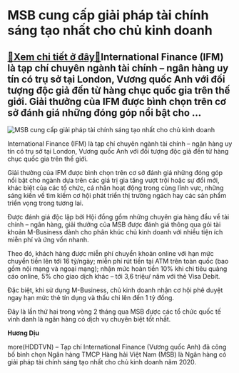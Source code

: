 MSB cung cấp giải pháp tài chính sáng tạo nhất cho chủ kinh doanh
=================================================================

[:gift:Xem chi tiết ở đây:gift:](https://hddtvn.com/msb-cung-cap-giai-phap-tai-chinh-sang-tao-nhat-cho-chu-kinh-doanh/)International Finance (IFM) là tạp chí chuyên ngành tài chính – ngân hàng uy tín có trụ sở tại London, Vương quốc Anh với đối tượng độc giả đến từ hàng chục quốc gia trên thế giới. Giải thưởng của IFM được bình chọn trên cơ sở đánh giá những đóng góp nổi bật cho …
------------------------------------------------------------------------------------------------------------------------------------------------------------------------------------------------------------------------------------------------------------------------





![MSB cung cấp giải pháp tài chính sáng tạo nhất cho chủ kinh doanh](https://hddtvn.com/wp-content/uploads/2021/01/4444_MSB_Retail_BK_Cup2020_PR800x600px.png "MSB cung cấp giải pháp tài chính sáng tạo nhất cho chủ kinh doanh")



International Finance (IFM) là tạp chí chuyên ngành tài chính – ngân hàng uy tín có trụ sở tại London, Vương quốc Anh với đối tượng độc giả đến từ hàng chục quốc gia trên thế giới.


Giải thưởng của IFM được bình chọn trên cơ sở đánh giá những đóng góp nổi bật cho ngành dựa trên các giá trị gia tăng vượt trội hoặc sự đổi mới, khác biệt của các tổ chức, cá nhân hoạt động trong cùng lĩnh vực, những sáng kiến về tìm kiếm cơ hội phát triển thị trường ngách hay các sản phẩm triển vọng trong tương lai.


Được đánh giá độc lập bởi Hội đồng gồm những chuyên gia hàng đầu về tài chính – ngân hàng, giải thưởng của MSB được đánh giá thông qua gói tài khoản M-Business dành cho phân khúc chủ kinh doanh với nhiều tiện ích miễn phí và ứng vốn nhanh.


Theo đó, khách hàng được miễn phí chuyển khoản online với hạn mức chuyển tiền lên tới 16 tỷ/ngày; miễn phí rút tiền tại ATM trên toàn quốc (bao gồm nội mạng và ngoại mạng); nhận mức hoàn tiền 10% khi chi tiêu quảng cáo online, 5% cho giao dịch khác – tới 3,6 triệu/ năm với thẻ Visa Debit.


Đặc biệt, khi sử dụng M-Business, chủ kinh doanh nhận cơ hội phê duyệt ngay hạn mức thẻ tín dụng và thấu chi lên đến 1 tỷ đồng.


Đây là lần thứ hai trong vòng 2 tháng qua MSB được các tổ chức quốc tế vinh danh là ngân hàng có dịch vụ chuyên biệt tốt nhất.




**Hương Dịu**



more(HDDTVN) – Tạp chí International Finance (Vương quốc Anh) đã công bố bình chọn Ngân hàng TMCP Hàng hải Việt Nam (MSB) là Ngân hàng có giải pháp tài chính sáng tạo nhất cho chủ kinh doanh năm 2020.

